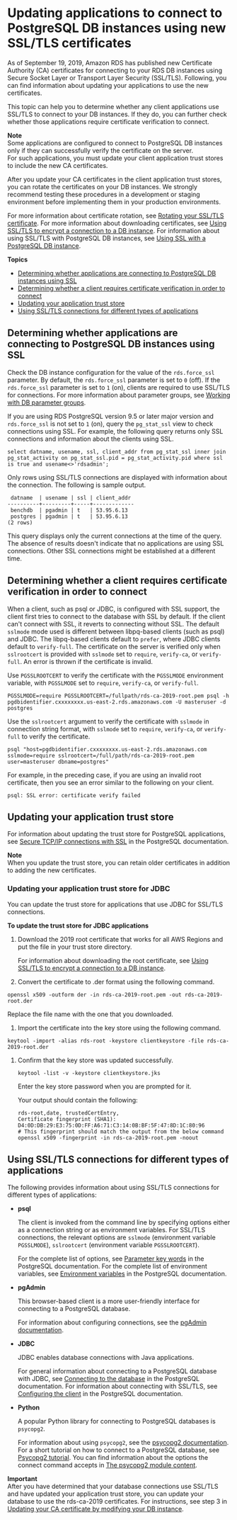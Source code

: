 # Updating applications to connect to PostgreSQL DB instances using new SSL/TLS certificates<a name="ssl-certificate-rotation-postgresql"></a>

As of September 19, 2019, Amazon RDS has published new Certificate Authority \(CA\) certificates for connecting to your RDS DB instances using Secure Socket Layer or Transport Layer Security \(SSL/TLS\)\. Following, you can find information about updating your applications to use the new certificates\.

This topic can help you to determine whether any client applications use SSL/TLS to connect to your DB instances\. If they do, you can further check whether those applications require certificate verification to connect\. 

**Note**  
Some applications are configured to connect to PostgreSQL DB instances only if they can successfully verify the certificate on the server\.   
For such applications, you must update your client application trust stores to include the new CA certificates\. 

After you update your CA certificates in the client application trust stores, you can rotate the certificates on your DB instances\. We strongly recommend testing these procedures in a development or staging environment before implementing them in your production environments\.

For more information about certificate rotation, see [Rotating your SSL/TLS certificate](UsingWithRDS.SSL-certificate-rotation.md)\. For more information about downloading certificates, see [Using SSL/TLS to encrypt a connection to a DB instance](UsingWithRDS.SSL.md)\. For information about using SSL/TLS with PostgreSQL DB instances, see [Using SSL with a PostgreSQL DB instance](CHAP_PostgreSQL.md#PostgreSQL.Concepts.General.SSL)\.

**Topics**
+ [Determining whether applications are connecting to PostgreSQL DB instances using SSL](#ssl-certificate-rotation-postgresql.determining-server)
+ [Determining whether a client requires certificate verification in order to connect](#ssl-certificate-rotation-postgresql.determining-client)
+ [Updating your application trust store](#ssl-certificate-rotation-postgresql.updating-trust-store)
+ [Using SSL/TLS connections for different types of applications](#ssl-certificate-rotation-postgresql.applications)

## Determining whether applications are connecting to PostgreSQL DB instances using SSL<a name="ssl-certificate-rotation-postgresql.determining-server"></a>

Check the DB instance configuration for the value of the `rds.force_ssl` parameter\. By default, the `rds.force_ssl` parameter is set to `0` \(off\)\. If the `rds.force_ssl` parameter is set to `1` \(on\), clients are required to use SSL/TLS for connections\. For more information about parameter groups, see [Working with DB parameter groups](USER_WorkingWithParamGroups.md)\.

If you are using RDS PostgreSQL version 9\.5 or later major version and `rds.force_ssl` is not set to `1` \(on\), query the `pg_stat_ssl` view to check connections using SSL\. For example, the following query returns only SSL connections and information about the clients using SSL\.

```
select datname, usename, ssl, client_addr from pg_stat_ssl inner join pg_stat_activity on pg_stat_ssl.pid = pg_stat_activity.pid where ssl is true and usename<>'rdsadmin';                
```

Only rows using SSL/TLS connections are displayed with information about the connection\. The following is sample output\.

```
 datname  | usename | ssl | client_addr 
----------+---------+-----+-------------
 benchdb  | pgadmin | t   | 53.95.6.13
 postgres | pgadmin | t   | 53.95.6.13
(2 rows)
```

This query displays only the current connections at the time of the query\. The absence of results doesn't indicate that no applications are using SSL connections\. Other SSL connections might be established at a different time\.

## Determining whether a client requires certificate verification in order to connect<a name="ssl-certificate-rotation-postgresql.determining-client"></a>

When a client, such as psql or JDBC, is configured with SSL support, the client first tries to connect to the database with SSL by default\. If the client can't connect with SSL, it reverts to connecting without SSL\. The default `sslmode` mode used is different between libpq\-based clients \(such as psql\) and JDBC\. The libpq\-based clients default to `prefer`, where JDBC clients default to `verify-full`\. The certificate on the server is verified only when `sslrootcert` is provided with `sslmode` set to `require`, `verify-ca`, or `verify-full`\. An error is thrown if the certificate is invalid\.

Use `PGSSLROOTCERT` to verify the certificate with the `PGSSLMODE` environment variable, with `PGSSLMODE` set to `require`, `verify-ca`, or `verify-full`\.

```
PGSSLMODE=require PGSSLROOTCERT=/fullpath/rds-ca-2019-root.pem psql -h pgdbidentifier.cxxxxxxxx.us-east-2.rds.amazonaws.com -U masteruser -d postgres                
```

Use the `sslrootcert` argument to verify the certificate with `sslmode` in connection string format, with `sslmode` set to `require`, `verify-ca`, or `verify-full` to verify the certificate\.

```
psql "host=pgdbidentifier.cxxxxxxxx.us-east-2.rds.amazonaws.com sslmode=require sslrootcert=/full/path/rds-ca-2019-root.pem user=masteruser dbname=postgres"                
```

For example, in the preceding case, if you are using an invalid root certificate, then you see an error similar to the following on your client\.

```
psql: SSL error: certificate verify failed               
```

## Updating your application trust store<a name="ssl-certificate-rotation-postgresql.updating-trust-store"></a>

For information about updating the trust store for PostgreSQL applications, see [Secure TCP/IP connections with SSL](https://www.postgresql.org/docs/9.5/ssl-tcp.html) in the PostgreSQL documentation\.

**Note**  
When you update the trust store, you can retain older certificates in addition to adding the new certificates\.

### Updating your application trust store for JDBC<a name="ssl-certificate-rotation-postgresql.updating-trust-store.jdbc"></a>

You can update the trust store for applications that use JDBC for SSL/TLS connections\.

**To update the trust store for JDBC applications**

1. Download the 2019 root certificate that works for all AWS Regions and put the file in your trust store directory\.

   For information about downloading the root certificate, see [Using SSL/TLS to encrypt a connection to a DB instance](UsingWithRDS.SSL.md)\.

1.  Convert the certificate to \.der format using the following command\.

   ```
   openssl x509 -outform der -in rds-ca-2019-root.pem -out rds-ca-2019-root.der                    
   ```

   Replace the file name with the one that you downloaded\.

1.  Import the certificate into the key store using the following command\. 

   ```
   keytool -import -alias rds-root -keystore clientkeystore -file rds-ca-2019-root.der                    
   ```

1. Confirm that the key store was updated successfully\.

   ```
   keytool -list -v -keystore clientkeystore.jks                        
   ```

   Enter the key store password when you are prompted for it\.

   Your output should contain the following:

   ```
   rds-root,date, trustedCertEntry, 
   Certificate fingerprint (SHA1): D4:0D:DB:29:E3:75:0D:FF:A6:71:C3:14:0B:BF:5F:47:8D:1C:80:96
   # This fingerprint should match the output from the below command
   openssl x509 -fingerprint -in rds-ca-2019-root.pem -noout
   ```

## Using SSL/TLS connections for different types of applications<a name="ssl-certificate-rotation-postgresql.applications"></a>

The following provides information about using SSL/TLS connections for different types of applications:
+ **psql**

  The client is invoked from the command line by specifying options either as a connection string or as environment variables\. For SSL/TLS connections, the relevant options are `sslmode` \(environment variable `PGSSLMODE`\), `sslrootcert` \(environment variable `PGSSLROOTCERT`\)\.

  For the complete list of options, see [Parameter key words](https://www.postgresql.org/docs/11/libpq-connect.html#LIBPQ-PARAMKEYWORDS) in the PostgreSQL documentation\. For the complete list of environment variables, see [Environment variables](https://www.postgresql.org/docs/11/libpq-envars.html) in the PostgreSQL documentation\.
+ **pgAdmin**

  This browser\-based client is a more user\-friendly interface for connecting to a PostgreSQL database\.

  For information about configuring connections, see the [pgAdmin documentation](https://www.pgadmin.org/docs/pgadmin4/latest/server_dialog.html)\.
+ **JDBC**

  JDBC enables database connections with Java applications\.

  For general information about connecting to a PostgreSQL database with JDBC, see [Connecting to the database](https://jdbc.postgresql.org/documentation/head/connect.html) in the PostgreSQL documentation\. For information about connecting with SSL/TLS, see [Configuring the client](https://jdbc.postgresql.org/documentation/head/ssl-client.html) in the PostgreSQL documentation\. 
+ **Python**

  A popular Python library for connecting to PostgreSQL databases is `psycopg2`\.

  For information about using `psycopg2`, see the [psycopg2 documentation](https://pypi.org/project/psycopg2/)\. For a short tutorial on how to connect to a PostgreSQL database, see [Psycopg2 tutorial](https://wiki.postgresql.org/wiki/Psycopg2_Tutorial)\. You can find information about the options the connect command accepts in [The psycopg2 module content](http://initd.org/psycopg/docs/module.html#module-psycopg2)\.

**Important**  
After you have determined that your database connections use SSL/TLS and have updated your application trust store, you can update your database to use the rds\-ca\-2019 certificates\. For instructions, see step 3 in [Updating your CA certificate by modifying your DB instance](UsingWithRDS.SSL-certificate-rotation.md#UsingWithRDS.SSL-certificate-rotation-updating)\.